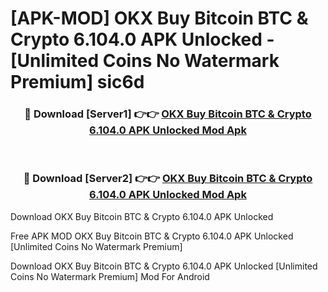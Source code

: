 # [APK-MOD] OKX  Buy Bitcoin BTC & Crypto 6.104.0 APK Unlocked - [Unlimited Coins No Watermark Premium] sic6d



<div align="center">
<h3>🔴 Download [Server1] 👉👉 <a href="https://momento.my/?title=OKX__Buy_Bitcoin_BTC_&_Crypto_6.104.0_APK_Unlocked">OKX  Buy Bitcoin BTC & Crypto 6.104.0 APK Unlocked Mod Apk</a></h3><br>

<h3>🔴 Download [Server2] 👉👉 <a href="https://momento.my/?title=OKX__Buy_Bitcoin_BTC_&_Crypto_6.104.0_APK_Unlocked">OKX  Buy Bitcoin BTC & Crypto 6.104.0 APK Unlocked Mod Apk</a></h3>
</div>



Download OKX  Buy Bitcoin BTC & Crypto 6.104.0 APK Unlocked 

Free APK MOD OKX  Buy Bitcoin BTC & Crypto 6.104.0 APK Unlocked [Unlimited Coins No Watermark Premium]

Download OKX  Buy Bitcoin BTC & Crypto 6.104.0 APK Unlocked [Unlimited Coins No Watermark Premium] Mod For Android
